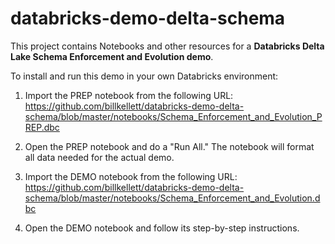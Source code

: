 # databricks-demo-delta-schema

This project contains Notebooks and other resources for a __Databricks Delta Lake Schema Enforcement and Evolution demo__.

To install and run this demo in your own Databricks environment:

1. Import the PREP notebook from the following URL: https://github.com/billkellett/databricks-demo-delta-schema/blob/master/notebooks/Schema_Enforcement_and_Evolution_PREP.dbc

2. Open the PREP notebook and do a "Run All."  The notebook will format all data needed for the actual demo.

3. Import the DEMO notebook from the following URL: https://github.com/billkellett/databricks-demo-delta-schema/blob/master/notebooks/Schema_Enforcement_and_Evolution.dbc

4. Open the DEMO notebook and follow its step-by-step instructions.

